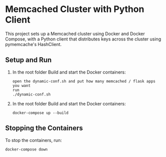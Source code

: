# Memcached Cluster with Python Client

This project sets up a Memcached cluster using Docker and Docker Compose, with a Python client that distributes keys across the cluster using pymemcache's HashClient.

## Setup and Run


1. In the root folder Build and start the Docker containers:
    ```
    open the dynamic-conf.sh and put how many memcached / flask apps you want
    run
    ./dynamic-conf.sh
    ```
2. In the root folder Build and start the Docker containers:
    ```
    docker-compose up --build
    ```

## Stopping the Containers

To stop the containers, run:
```
docker-compose down
```

